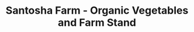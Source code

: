 ---
title: "Santosha Farm - Organic Vegetables and Farm Stand"
url: /township-of-ryerson/santosha-farm-organic-vegetables-and-farm-stand/
shop: Hofladen
---